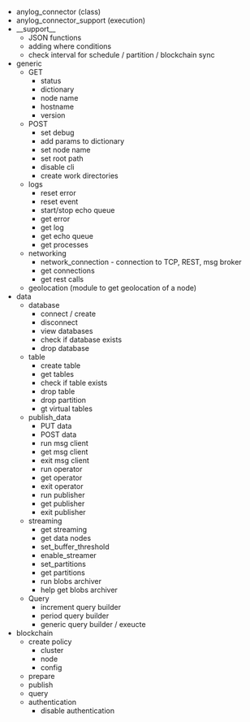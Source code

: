 * anylog_connector (class)
* anylog_connector_support (execution)
* \_\_support\_\_
  * JSON functions
  * adding where conditions
  * check interval for schedule / partition / blockchain sync 
* generic
    * GET
      * status
      * dictionary
      * node name
      * hostname
      * version
    * POST
      * set debug 
      * add params to dictionary
      * set node name 
      * set root path
      * disable cli
      * create work directories
    * logs
      * reset error
      * reset event
      * start/stop echo queue
      * get error
      * get log
      * get echo queue 
      * get processes
    * networking
      * network_connection - connection to TCP, REST, msg broker
      * get connections
      * get rest calls
    * geolocation (module to get geolocation of a node)
* data
  * database
    * connect / create
    * disconnect
    * view databases
    * check if database exists 
    * drop database
  * table
    * create table
    * get tables
    * check if table exists
    * drop table
    * drop partition
    * gt virtual tables
  * publish_data
    * PUT data 
    * POST data 
    * run msg client
    * get msg client
    * exit msg client
    * run operator 
    * get operator
    * exit operator
    * run publisher
    * get publisher
    * exit publisher
  * streaming
    * get streaming
    * get data nodes
    * set_buffer_threshold
    * enable_streamer
    * set_partitions
    * get partitions
    * run blobs archiver 
    * help get blobs archiver
  * Query
    * increment query builder
    * period query builder
    * generic query builder / exeucte
* blockchain
  * create policy
    * cluster
    * node
    * config
  * prepare
  * publish
  * query
  * authentication
    * disable authentication